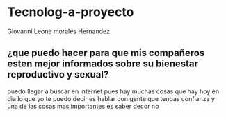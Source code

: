 # Tecnolog-a-proyecto
Giovanni Leone morales Hernandez

## ¿que puedo hacer para que mis compañeros esten mejor informados sobre su bienestar reproductivo y sexual?
puedo llegar a buscar en internet pues hay muchas cosas que hay hoy en dia lo que yo te puedo decir es hablar con gente que tengas confianza y una de las cosas mas importantes es saber decor no
